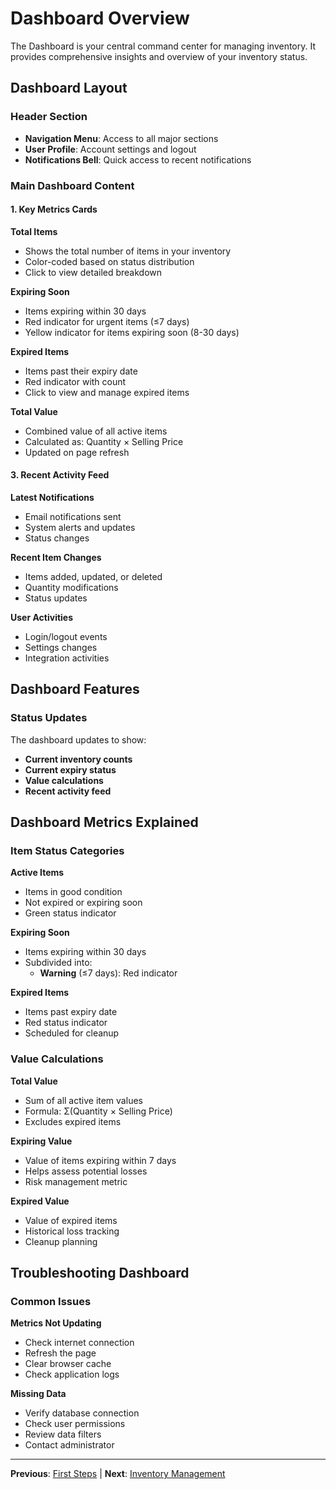 # Dashboard Overview

The Dashboard is your central command center for managing inventory. It provides comprehensive insights and overview of your inventory status.

## Dashboard Layout

### Header Section
- **Navigation Menu**: Access to all major sections
- **User Profile**: Account settings and logout
- **Notifications Bell**: Quick access to recent notifications

### Main Dashboard Content

#### 1. Key Metrics Cards

**Total Items**
- Shows the total number of items in your inventory
- Color-coded based on status distribution
- Click to view detailed breakdown

**Expiring Soon**
- Items expiring within 30 days
- Red indicator for urgent items (≤7 days)
- Yellow indicator for items expiring soon (8-30 days)

**Expired Items**
- Items past their expiry date
- Red indicator with count
- Click to view and manage expired items

**Total Value**
- Combined value of all active items
- Calculated as: Quantity × Selling Price
- Updated on page refresh

#### 3. Recent Activity Feed

**Latest Notifications**
- Email notifications sent
- System alerts and updates
- Status changes

**Recent Item Changes**
- Items added, updated, or deleted
- Quantity modifications
- Status updates

**User Activities**
- Login/logout events
- Settings changes
- Integration activities

## Dashboard Features

### Status Updates

The dashboard updates to show:
- **Current inventory counts**
- **Current expiry status**
- **Value calculations**
- **Recent activity feed**

## Dashboard Metrics Explained

### Item Status Categories

**Active Items**
- Items in good condition
- Not expired or expiring soon
- Green status indicator

**Expiring Soon**
- Items expiring within 30 days
- Subdivided into:
  - **Warning** (≤7 days): Red indicator

**Expired Items**
- Items past expiry date
- Red status indicator
- Scheduled for cleanup

### Value Calculations

**Total Value**
- Sum of all active item values
- Formula: Σ(Quantity × Selling Price)
- Excludes expired items

**Expiring Value**
- Value of items expiring within 7 days
- Helps assess potential losses
- Risk management metric

**Expired Value**
- Value of expired items
- Historical loss tracking
- Cleanup planning

## Troubleshooting Dashboard

### Common Issues

**Metrics Not Updating**
- Check internet connection
- Refresh the page
- Clear browser cache
- Check application logs

**Missing Data**
- Verify database connection
- Check user permissions
- Review data filters
- Contact administrator

---

**Previous**: [First Steps](../getting-started/first-steps.md) | **Next**: [Inventory Management](./inventory.md) 